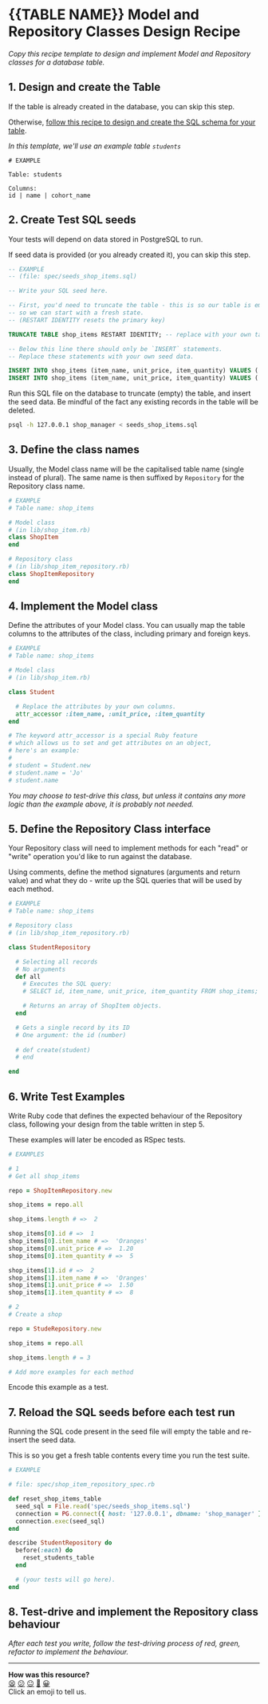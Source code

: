 # {{TABLE NAME}} Model and Repository Classes Design Recipe

_Copy this recipe template to design and implement Model and Repository classes for a database table._

## 1. Design and create the Table

If the table is already created in the database, you can skip this step.

Otherwise, [follow this recipe to design and create the SQL schema for your table](./single_table_design_recipe_template.md).

*In this template, we'll use an example table `students`*

```
# EXAMPLE

Table: students

Columns:
id | name | cohort_name
```

## 2. Create Test SQL seeds

Your tests will depend on data stored in PostgreSQL to run.

If seed data is provided (or you already created it), you can skip this step.

```sql
-- EXAMPLE
-- (file: spec/seeds_shop_items.sql)

-- Write your SQL seed here. 

-- First, you'd need to truncate the table - this is so our table is emptied between each test run,
-- so we can start with a fresh state.
-- (RESTART IDENTITY resets the primary key)

TRUNCATE TABLE shop_items RESTART IDENTITY; -- replace with your own table name.

-- Below this line there should only be `INSERT` statements.
-- Replace these statements with your own seed data.

INSERT INTO shop_items (item_name, unit_price, item_quantity) VALUES ('Oranges', 1.20, 5 );
INSERT INTO shop_items (item_name, unit_price, item_quantity) VALUES ('Bananas', 1.50, 8 );
```

Run this SQL file on the database to truncate (empty) the table, and insert the seed data. Be mindful of the fact any existing records in the table will be deleted.

```bash
psql -h 127.0.0.1 shop_manager < seeds_shop_items.sql
```

## 3. Define the class names

Usually, the Model class name will be the capitalised table name (single instead of plural). The same name is then suffixed by `Repository` for the Repository class name.

```ruby
# EXAMPLE
# Table name: shop_items

# Model class
# (in lib/shop_item.rb)
class ShopItem
end

# Repository class
# (in lib/shop_item_repository.rb)
class ShopItemRepository
end
```

## 4. Implement the Model class

Define the attributes of your Model class. You can usually map the table columns to the attributes of the class, including primary and foreign keys.

```ruby
# EXAMPLE
# Table name: shop_items

# Model class
# (in lib/shop_item.rb)

class Student

  # Replace the attributes by your own columns.
  attr_accessor :item_name, :unit_price, :item_quantity
end

# The keyword attr_accessor is a special Ruby feature
# which allows us to set and get attributes on an object,
# here's an example:
#
# student = Student.new
# student.name = 'Jo'
# student.name
```

*You may choose to test-drive this class, but unless it contains any more logic than the example above, it is probably not needed.*

## 5. Define the Repository Class interface

Your Repository class will need to implement methods for each "read" or "write" operation you'd like to run against the database.

Using comments, define the method signatures (arguments and return value) and what they do - write up the SQL queries that will be used by each method.

```ruby
# EXAMPLE
# Table name: shop_items

# Repository class
# (in lib/shop_item_repository.rb)

class StudentRepository

  # Selecting all records
  # No arguments
  def all
    # Executes the SQL query:
    # SELECT id, item_name, unit_price, item_quantity FROM shop_items;

    # Returns an array of ShopItem objects.
  end

  # Gets a single record by its ID
  # One argument: the id (number)
  
  # def create(student)
  # end

end
```

## 6. Write Test Examples

Write Ruby code that defines the expected behaviour of the Repository class, following your design from the table written in step 5.

These examples will later be encoded as RSpec tests.

```ruby
# EXAMPLES

# 1
# Get all shop_items

repo = ShopItemRepository.new

shop_items = repo.all

shop_items.length # =>  2

shop_items[0].id # =>  1
shop_items[0].item_name # =>  'Oranges'
shop_items[0].unit_price # =>  1.20
shop_items[0].item_quantity # =>  5

shop_items[1].id # =>  2
shop_items[1].item_name # =>  'Oranges'
shop_items[1].unit_price # =>  1.50
shop_items[1].item_quantity # =>  8

# 2
# Create a shop

repo = StudeRepository.new

shop_items = repo.all

shop_items.length # = 3

# Add more examples for each method
```

Encode this example as a test.

## 7. Reload the SQL seeds before each test run

Running the SQL code present in the seed file will empty the table and re-insert the seed data.

This is so you get a fresh table contents every time you run the test suite.

```ruby
# EXAMPLE

# file: spec/shop_item_repository_spec.rb

def reset_shop_items_table
  seed_sql = File.read('spec/seeds_shop_items.sql')
  connection = PG.connect({ host: '127.0.0.1', dbname: 'shop_manager' })
  connection.exec(seed_sql)
end

describe StudentRepository do
  before(:each) do 
    reset_students_table
  end

  # (your tests will go here).
end
```

## 8. Test-drive and implement the Repository class behaviour

_After each test you write, follow the test-driving process of red, green, refactor to implement the behaviour._

<!-- BEGIN GENERATED SECTION DO NOT EDIT -->

---

**How was this resource?**  
[😫](https://airtable.com/shrUJ3t7KLMqVRFKR?prefill_Repository=makersacademy%2Fdatabases&prefill_File=resources%2Frepository_class_recipe_template.md&prefill_Sentiment=😫) [😕](https://airtable.com/shrUJ3t7KLMqVRFKR?prefill_Repository=makersacademy%2Fdatabases&prefill_File=resources%2Frepository_class_recipe_template.md&prefill_Sentiment=😕) [😐](https://airtable.com/shrUJ3t7KLMqVRFKR?prefill_Repository=makersacademy%2Fdatabases&prefill_File=resources%2Frepository_class_recipe_template.md&prefill_Sentiment=😐) [🙂](https://airtable.com/shrUJ3t7KLMqVRFKR?prefill_Repository=makersacademy%2Fdatabases&prefill_File=resources%2Frepository_class_recipe_template.md&prefill_Sentiment=🙂) [😀](https://airtable.com/shrUJ3t7KLMqVRFKR?prefill_Repository=makersacademy%2Fdatabases&prefill_File=resources%2Frepository_class_recipe_template.md&prefill_Sentiment=😀)  
Click an emoji to tell us.

<!-- END GENERATED SECTION DO NOT EDIT -->